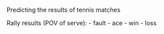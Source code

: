 Predicting the results of tennis matches

Rally results (POV of serve):
    - fault
    - ace
    - win
    - loss